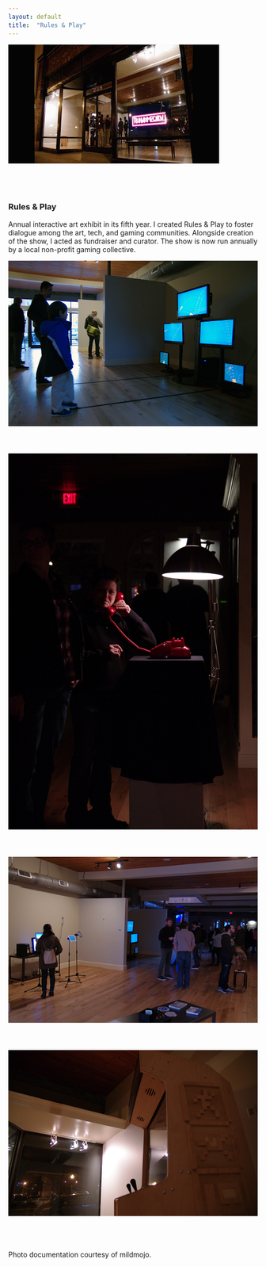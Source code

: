 ```yaml
---
layout: default
title:  "Rules & Play"
---
```


<div class="right">
  <div class="row">
    <div class="col-xs-12">
    </div>
    <div class="col-xs-8" style="padding-bottom:20px">
      <img src="/images/r&p_opening_front.gif" class="img-responsive" alt="Rules and Play Opening" style="padding-bottom: 2rem; max-width:100%">
    </div>
  </div>
  <h3 align="left">Rules & Play</h3>
  <p>Annual interactive art exhibit in its fifth year. I created Rules & Play to foster  dialogue among the art, tech, and gaming communities. Alongside creation of the show, I acted as fundraiser and curator. The show is now run annually by a local non-profit gaming collective.</p>
  <div class="col-xs-12" style="padding-bottom:20px">
    <img src="/images/r&p_1.jpg" class="img-responsive" alt="image 1" style="padding-bottom: 2rem; max-width:100%">
  </div>
  <div class="col-xs-12" style="padding-bottom:20px">
    <img src="/images/r&p_3.jpg" class="img-responsive" alt="image 3" style="padding-bottom: 2rem; max-width:100%">
  </div>
  <div class="col-xs-12" style="padding-bottom:20px">
    <img src="/images/r&p_4.jpg" class="img-responsive" alt="image 4" style="padding-bottom: 2rem; max-width:100%">
  </div>
  <div class="col-xs-12" style="padding-bottom:20px">
    <img src="/images/r&p_2.jpg" class="img-responsive" alt="image 2" style="padding-bottom: 2rem; max-width:100%">
  </div>
  <p>Photo documentation courtesy of mildmojo.</p>
</div>
